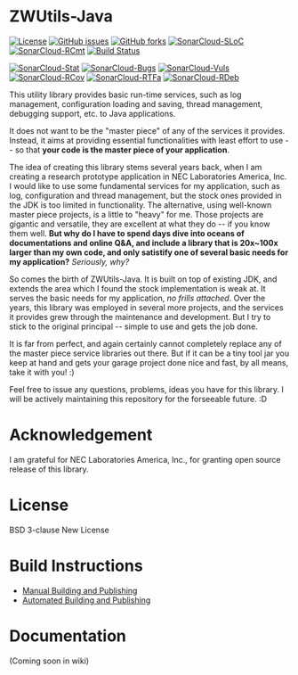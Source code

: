 # ZWUtils-Java
[![License](https://img.shields.io/github/license/Adam5Wu/ZWUtils-Java.svg)](./LICENSE)
[![GitHub issues](https://img.shields.io/github/issues/Adam5Wu/ZWUtils-Java.svg)](https://github.com/Adam5Wu/ZWUtils-Java/issues)
[![GitHub forks](https://img.shields.io/github/forks/Adam5Wu/ZWUtils-Java.svg)](https://github.com/Adam5Wu/ZWUtils-Java/network)
[![SonarCloud-SLoC](https://sonarcloud.io/api/badges/measure?key=ZWUtils-Java&metric=ncloc)](https://sonarcloud.io/dashboard?id=ZWUtils-Java)
[![SonarCloud-RCmt](https://sonarcloud.io/api/badges/measure?key=ZWUtils-Java&metric=comment_lines_density)](https://sonarcloud.io/dashboard?id=ZWUtils-Java)
[![Build Status](https://travis-ci.org/Adam5Wu/ZWUtils-Java.svg?branch=master)](https://travis-ci.org/Adam5Wu/ZWUtils-Java)

[![SonarCloud-Stat](https://sonarcloud.io/api/badges/gate?key=ZWUtils-Java)](https://sonarcloud.io/dashboard?id=ZWUtils-Java)
[![SonarCloud-Bugs](https://sonarcloud.io/api/badges/measure?key=ZWUtils-Java&metric=bugs&blinking=true)](https://sonarcloud.io/dashboard?id=ZWUtils-Java)
[![SonarCloud-Vuls](https://sonarcloud.io/api/badges/measure?key=ZWUtils-Java&metric=vulnerabilities&blinking=true)](https://sonarcloud.io/dashboard?id=ZWUtils-Java)
[![SonarCloud-RCov](https://sonarcloud.io/api/badges/measure?key=ZWUtils-Java&metric=coverage&blinking=true)](https://sonarcloud.io/dashboard?id=ZWUtils-Java)
[![SonarCloud-RTFa](https://sonarcloud.io/api/badges/measure?key=ZWUtils-Java&metric=test_failures&blinking=true)](https://sonarcloud.io/dashboard?id=ZWUtils-Java)
[![SonarCloud-RDeb](https://sonarcloud.io/api/badges/measure?key=ZWUtils-Java&metric=sqale_debt_ratio&blinking=true)](https://sonarcloud.io/dashboard?id=ZWUtils-Java)

This utility library provides basic run-time services, such as log management, configuration loading and saving, thread management, debugging support, etc. to Java applications.

It does not want to be the "master piece" of any of the services it provides. Instead, it aims at providing essential functionalities with least effort to use -- so that **your code is the master piece of your application**.

The idea of creating this library stems several years back, when I am creating a research prototype application in NEC Laboratories America, Inc. I would like to use some fundamental services for my application, such as log, configuration and thread management, but the stock ones provided in the JDK is too limited in functionality. The alternative, using well-known master piece projects, is a little to "heavy" for me. Those projects are gigantic and versatile, they are excellent at what they do -- if you know them well. **But why do I have to spend days dive into oceans of documentations and online Q&A, and include a library that is 20x~100x larger than my own code, and only satistify one of several basic needs for my application?** *Seriously, why?*

So comes the birth of ZWUtils-Java. It is built on top of existing JDK, and extends the area which I found the stock implementation is weak at. It serves the basic needs for my application, *no frills attached*. Over the years, this library was employed in several more projects, and the services it provides grew through the maintenance and development. But I try to stick to the original principal -- simple to use and gets the job done.

It is far from perfect, and again certainly cannot completely replace any of the master piece service libraries out there. But if it can be a tiny tool jar you keep at hand and gets your garage project done nice and fast, by all means, take it with you! :)

Feel free to issue any questions, problems, ideas you have for this library.
I will be actively maintaining this repository for the forseeable future. :D

# Acknowledgement
I am grateful for NEC Laboratories America, Inc., for granting open source release of this library.

# License
BSD 3-clause New License

# Build Instructions
- [Manual Building and Publishing](BUILD.md)
- [Automated Building and Publishing](BUILD-CI.md)

# Documentation
(Coming soon in wiki)
